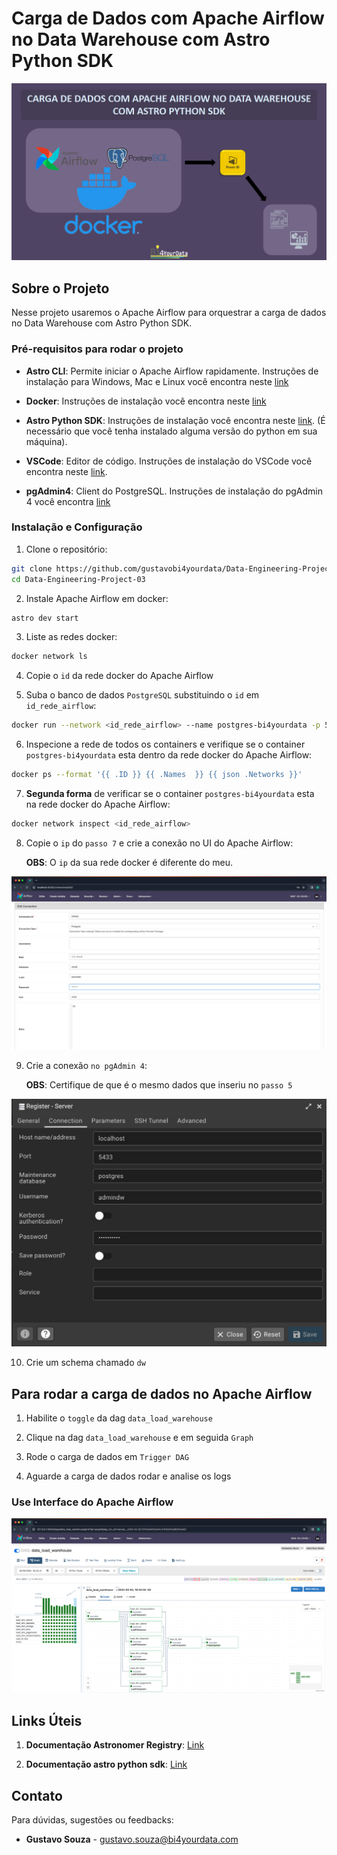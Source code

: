 # Carga de Dados com Apache Airflow no Data Warehouse com Astro Python SDK

![img.png](image/Data-Engineering-Project-03.png)

## Sobre o Projeto

Nesse projeto usaremos o Apache Airflow para orquestrar a carga de dados no Data Warehouse com Astro Python SDK.

### Pré-requisitos para rodar o projeto

* **Astro CLI**: Permite iniciar o Apache Airflow rapidamente. Instruções de instalação para Windows, Mac e Linux você encontra neste [link](https://github.com/astronomer/astro-cli) 

* **Docker**: Instruções de instalação você encontra neste [link](https://www.docker.com/products/docker-desktop/)

* **Astro Python SDK**: Instruções de instalação você encontra neste [link](https://github.com/astronomer/astro-sdk). (É necessário que você tenha instalado alguma versão do python em sua máquina).  

* **VSCode**: Editor de código. Instruções de instalação do VSCode você encontra neste [ link](https://code.visualstudio.com/download).

* **pgAdmin4**: Client do PostgreSQL. Instruções de instalação do pgAdmin 4 você encontra [link](https://www.pgadmin.org/download/)



### Instalação e Configuração

1. Clone o repositório:

```bash
git clone https://github.com/gustavobi4yourdata/Data-Engineering-Project-03.git
cd Data-Engineering-Project-03
```

2. Instale Apache Airflow em docker:

```bash
astro dev start
```

3. Liste as redes docker:

```bash
docker network ls
```

4. Copie o `id` da rede docker do Apache Airflow

5. Suba o banco de dados `PostgreSQL` substituindo o `id` em `id_rede_airflow`:

```bash
docker run --network <id_rede_airflow> --name postgres-bi4yourdata -p 5433:5432 -e POSTGRES_USER=admindw -e POSTGRES_PASSWORD=admindw123 -e POSTGRES_DB=dwdb -d postgres:12.6
```

6. Inspecione a rede de todos os containers e verifique se o container `postgres-bi4yourdata` esta dentro da rede docker do Apache Airflow:

```bash
docker ps --format '{{ .ID }} {{ .Names  }} {{ json .Networks }}'
```

7. **Segunda forma** de verificar se o container `postgres-bi4yourdata` esta na rede docker do Apache Airflow:

```bash
docker network inspect <id_rede_airflow>
```

8. Copie o `ip` do `passo 7` e crie a conexão no UI do Apache Airflow:

    **OBS**: O `ip` da sua rede docker é diferente do meu.  

![img.png](image/connection_ui_apache_airflow.png)

9. Crie a conexão `no pgAdmin 4`:

    **OBS**: Certifique de que é o mesmo dados que inseriu no `passo 5` 

![img.png](image/connection_pgAdmin4.png)


10. Crie um schema chamado `dw`


## Para rodar a carga de dados no Apache Airflow

1. Habilite o `toggle` da dag `data_load_warehouse`

2. Clique na dag `data_load_warehouse` e em seguida `Graph`

3. Rode o carga de dados em `Trigger DAG`

4. Aguarde a carga de dados rodar e analise os logs

### Use Interface do Apache Airflow

![img.png](image/data_load_apache_airflow.png)

## Links Úteis

1. **Documentação Astronomer Registry**:  [Link](https://registry.astronomer.io/)

2.  **Documentação astro python sdk**:  [Link](https://astro-sdk-python.readthedocs.io/en/stable/index.html#)


## Contato

Para dúvidas, sugestões ou feedbacks:

* **Gustavo Souza** - [gustavo.souza@bi4yourdata.com](mailto:gustavo.souza@bi4yourdata.com)